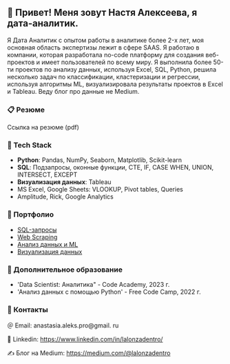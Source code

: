 ## 👋 Привет! Меня зовут Настя Алексеева, я дата-аналитик.
Я Дата Аналитик с опытом работы в аналитике более 2-x лет, моя основная область экспертизы лежит в сфере SAAS. Я работаю в компании, которая разработала no-code платформу для создания веб-проектов и имеет пользователей по всему миру. Я выполнила более 50-ти проектов по анализу данных, используя Excel, SQL, Python, решила несколько задач по классификации, кластеризации и регрессии, используя алгоритмы ML, визуализировала результаты проектов в Excel и Tableau. Веду блог про данные не Medium.


### 📋 Резюме

Ссылка на резюме (pdf)


### 🐍 Tech Stack

* **Python**: Pandas, NumPy, Seaborn, Matplotlib, Scikit-learn
* **SQL**: Подзапросы, оконные функции, CTE, IF, CASE WHEN, UNION, INTERSECT, EXCEPT
* **Визуализация данных**: Tableau
* MS Excel, Google Sheets: VLOOKUP, Pivot tables, Queries
* Amplitude, Rick, Google Analytics
  
### 💼 Портфолио

- [SQL-запросы](https://github.com/lalonzadentro/Data-Analyst-Portfolio/tree/main/SQL%20queries)
- [Web Scraping](https://github.com/lalonzadentro/Data-Analyst-Portfolio/tree/main/Web%20Scraping)
- [Анализ данных и ML](https://github.com/lalonzadentro/Data-Analyst-Portfolio/tree/main/Projects)
- [Визуализация данных](https://github.com/lalonzadentro/Data-Analyst-Portfolio/tree/main/Data%20Visualization)

### 🧠 Дополнительное образование
* 'Data Scientist: Аналитика" - Code Academy, 2023 г.
* 'Анализ данных с помощью Python' - Free Code Camp, 2022 г.



### 💬 Контакты
＠ Email: anastasia.aleks.pro@gmail. ru

🔗 Linkedin: https://www.linkedin.com/in/lalonzadentro/

✍️ Блог на Medium: https://medium.com/@lalonzadentro
